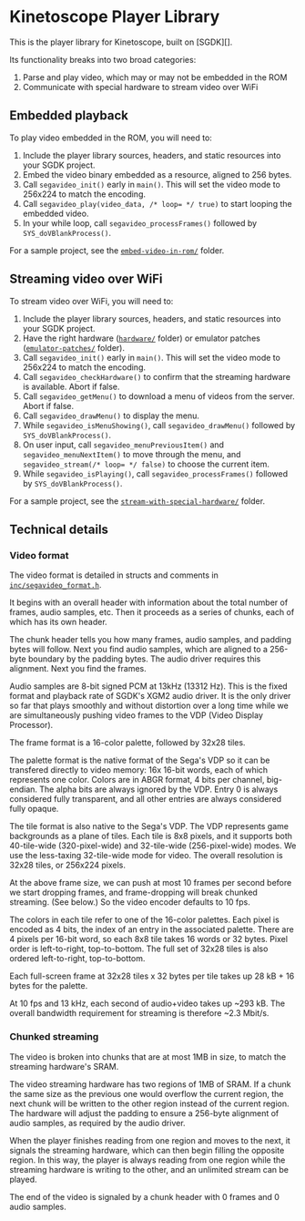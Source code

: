 # Kinetoscope Player Library

This is the player library for Kinetoscope, built on [SGDK][].

Its functionality breaks into two broad categories:

1. Parse and play video, which may or may not be embedded in the ROM
2. Communicate with special hardware to stream video over WiFi


## Embedded playback

To play video embedded in the ROM, you will need to:

1. Include the player library sources, headers, and static resources into your
   SGDK project.
2. Embed the video binary embedded as a resource, aligned to 256 bytes.
3. Call `segavideo_init()` early in `main()`.  This will set the video mode to
   256x224 to match the encoding.
4. Call `segavideo_play(video_data, /* loop= */ true)` to start looping the
   embedded video.
5. In your while loop, call `segavideo_processFrames()` followed by
   `SYS_doVBlankProcess()`.

For a sample project, see the [`embed-video-in-rom/`](../embed-video-in-rom/) folder.


## Streaming video over WiFi

To stream video over WiFi, you will need to:

1. Include the player library sources, headers, and static resources into your
   SGDK project.
2. Have the right hardware ([`hardware/`](../hardware/) folder) or emulator patches
   ([`emulator-patches/`](../emulator-patches/) folder).
3. Call `segavideo_init()` early in `main()`.  This will set the video mode to
   256x224 to match the encoding.
4. Call `segavideo_checkHardware()` to confirm that the streaming hardware is
   available.  Abort if false.
5. Call `segavideo_getMenu()` to download a menu of videos from the server.
   Abort if false.
6. Call `segavideo_drawMenu()` to display the menu.
7. While `segavideo_isMenuShowing()`, call `segavideo_drawMenu()` followed by
   `SYS_doVBlankProcess()`.
8. On user input, call `segavideo_menuPreviousItem()` and
   `segavideo_menuNextItem()` to move through the menu, and
   `segavideo_stream(/* loop= */ false)` to choose the current item.
9. While `segavideo_isPlaying()`, call `segavideo_processFrames()` followed by
   `SYS_doVBlankProcess()`.

For a sample project, see the
[`stream-with-special-hardware/`](../stream-with-special-hardware/) folder.


## Technical details

### Video format

The video format is detailed in structs and comments in
[`inc/segavideo_format.h`](inc/segavideo_format.h).

It begins with an overall header with information about the total number of
frames, audio samples, etc.  Then it proceeds as a series of chunks, each of
which has its own header.

The chunk header tells you how many frames, audio samples, and padding bytes
will follow.  Next you find audio samples, which are aligned to a 256-byte
boundary by the padding bytes.  The audio driver requires this alignment.  Next
you find the frames.

Audio samples are 8-bit signed PCM at 13kHz (13312 Hz).  This is the fixed
format and playback rate of SGDK's XGM2 audio driver.  It is the only driver so
far that plays smoothly and without distortion over a long time while we are
simultaneously pushing video frames to the VDP (Video Display Processor).

The frame format is a 16-color palette, followed by 32x28 tiles.

The palette format is the native format of the Sega's VDP so it can be
transfered directly to video memory: 16x 16-bit words, each of which represents
one color.  Colors are in ABGR format, 4 bits per channel, big-endian.  The
alpha bits are always ignored by the VDP.  Entry 0 is always considered fully
transparent, and all other entries are always considered fully opaque.

The tile format is also native to the Sega's VDP.  The VDP represents game
backgrounds as a plane of tiles.  Each tile is 8x8 pixels, and it supports both
40-tile-wide (320-pixel-wide) and 32-tile-wide (256-pixel-wide) modes.  We use
the less-taxing 32-tile-wide mode for video.  The overall resolution is 32x28
tiles, or 256x224 pixels.

At the above frame size, we can push at most 10 frames per second before we
start dropping frames, and frame-dropping will break chunked streaming.  (See
below.)  So the video encoder defaults to 10 fps.

The colors in each tile refer to one of the 16-color palettes.  Each pixel is
encoded as 4 bits, the index of an entry in the associated palette.  There are
4 pixels per 16-bit word, so each 8x8 tile takes 16 words or 32 bytes.  Pixel
order is left-to-right, top-to-bottom.  The full set of 32x28 tiles is also
ordered left-to-right, top-to-bottom.

Each full-screen frame at 32x28 tiles x 32 bytes per tile takes up 28 kB + 16
bytes for the palette.

At 10 fps and 13 kHz, each second of audio+video takes up ~293 kB.  The overall
bandwidth requirement for streaming is therefore ~2.3 Mbit/s.

### Chunked streaming

The video is broken into chunks that are at most 1MB in size, to match the
streaming hardware's SRAM.

The video streaming hardware has two regions of 1MB of SRAM.  If a chunk the
same size as the previous one would overflow the current region, the next chunk
will be written to the other region instead of the current region.  The
hardware will adjust the padding to ensure a 256-byte alignment of audio
samples, as required by the audio driver.

When the player finishes reading from one region and moves to the next, it
signals the streaming hardware, which can then begin filling the opposite
region.  In this way, the player is always reading from one region while the
streaming hardware is writing to the other, and an unlimited stream can be
played.

The end of the video is signaled by a chunk header with 0 frames and 0 audio
samples.
